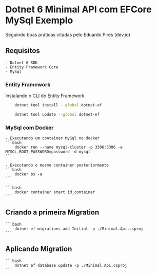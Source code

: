 # Dotnet 6 Minimal API com EFCore MySql Exemplo
Seguindo boas práticas citadas pelo Eduardo Pires (dev.io)

## Requisitos

    - Dotnet 6 SDK
    - Entity Framework Core
    - MySql

### Entity Framework
    
Instalando o CLI do Entity Framework
```bash
    dotnet tool install --global dotnet-ef
```

```bash
    dotnet tool update --global dotnet-ef
```

### MySql com Docker

    - Executando um container MySql no docker
    ```bash
        docker run --name mysql-cluster -p 3306:3306 -e MYSQL_ROOT_PASSWORD=password -d mysql
    ```

    - Executando o mesmo container posteriormente
    ```bash
        docker ps -a
    ```

    ```bash
        docker container start id_container
    ```

## Criando a primeira Migration

    ```bash
        dotnet ef migrations add Initial -p ./Minimal.Api.csproj
    ```

## Aplicando Migration

    ```bash
        dotnet ef database update -p ./Minimal.Api.csproj
    ```
